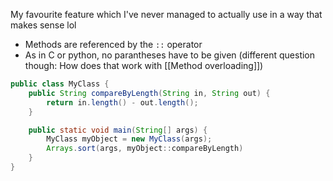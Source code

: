 My favourite feature which I've never managed to actually use in a way that makes sense lol

- Methods are referenced by the `::` operator
- As in C or python, no parantheses have to be given (different question though: How does that work with [[Method overloading]])

```java
public class MyClass {
	public String compareByLength(String in, String out) {
		return in.length() - out.length();
	}

	public static void main(String[] args) {
		MyClass myObject = new MyClass(args);
		Arrays.sort(args, myObject::compareByLength)
	}
} 
```